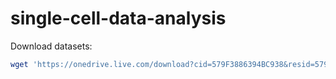 # single-cell-data-analysis

 Download datasets:
 ```bash 
 wget 'https://onedrive.live.com/download?cid=579F3886394BC938&resid=579F3886394BC938%212205&authkey=AOXZvS5UJu6WHh4' -O datasets.tar.gz
 ```
